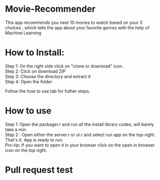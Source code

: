 # Movie-Recommender
This app recommends you next 10 movies to watch based on your 3 choices , which tells the app about your favorite genres with the help of Machine Learning

# How to Install:
Step 1: On the right side click on "clone or download" icon.<br>
Step 2: Click on download ZIP <br>
Step 3: Choose the directory and extract it<br>
Step 4: Open the folder <br>

Follow the how to use tab for futher steps.

# How to use 
Step 1: Open the packager.r and run all the install library codes, will barely take a min.<br>
Step 2 : Open either the server.r or ui.r and select run app on the top-right.<br>
That's it. App is ready to run.<br>
Pro-tip: If you want to open it in your browser click on the open in browser icon on the top right.

# Pull request test
